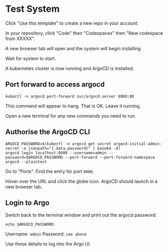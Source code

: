 # Test System

Click "Use this template" to create a new repo in your account.

In your repository, click "Code" then "Codespaces" then "New codespace from XXXXX".

A new browser tab will open and the system will begin installing.

Wait for system to start.

A kubernetes cluster is now running and ArgoCD is installed.

## Port forward to access argocd

```
kubectl -n argocd port-forward svc/argocd-server 8080:80
```

This command will appear to hang. That is OK. Leave it running.

Open a new terminal for any new commands you need to run.

## Authorise the ArgoCD CLI

```
ARGOCD_PASSWORD=$(kubectl -n argocd get secret argocd-initial-admin-secret -o jsonpath="{.data.password}" | base64 -d)
argocd login localhost:8080 --username=admin --password=$ARGOCD_PASSWORD --port-forward --port-forward-namespace argocd --plaintext
```
Go to "Ports". Find the entry for port `8080`.

Hover over the URL and click the globe icon. ArgoCD should launch in a new browser tab.

## Login to Argo

Switch back to the terminal window and print out the argocd password:

```
echo $ARGOCD_PASSWORD
```

Username: `admin`
Password: `see above`

Use these details to log into the Argo UI.